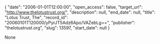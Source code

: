 {
  "date": "2006-01-01T12:00:00", 
  "open_access": false, 
  "target_url": "http://www.thelotustrust.org/", 
  "description": null, 
  "end_date": null, 
  "title": "Lotus Trust, The", 
  "record_id": "20060101T120000/yPyrJT5Adz6Apo/VAZebLg==", 
  "publisher": "thelotustrust.org", 
  "slug": 13597, 
  "start_date": null
}

None